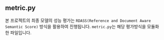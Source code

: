 ## metric.py

본 프로젝트의 최종 모델의 성능 평가는 `RDASS(Reference and Document Aware Semantic Score)` 방식을 활용하여 진행됩니다.
`metric.py`는 해당 평가방식을 모듈화한 파일입니다.
